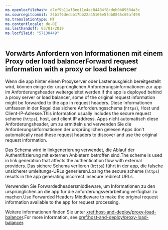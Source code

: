```yaml
---
ms.openlocfilehash: d7ef9b11af8ee11e4ec84404f8cdeb0b89384a3c
ms.sourcegitcommit: 24b1f6decbb17bb22a45166e5fdb0845c65af498
ms.translationtype: MT
ms.contentlocale: de-DE
ms.lasthandoff: 03/01/2019
ms.locfileid: "57130449"
---
```

## <a name="forward-request-information-with-a-proxy-or-load-balancer"></a><span data-ttu-id="dc196-101">Vorwärts Anfordern von Informationen mit einem Proxy oder load balancer</span><span class="sxs-lookup"><span data-stu-id="dc196-101">Forward request information with a proxy or load balancer</span></span>

<span data-ttu-id="dc196-102">Wenn die app hinter einem Proxyserver oder Lastenausgleich bereitgestellt wird, können einige der ursprünglichen Anforderungsinformationen zur app im Anforderungsheader weitergeleitet werden.</span><span class="sxs-lookup"><span data-stu-id="dc196-102">If the app is deployed behind a proxy server or load balancer, some of the original request information might be forwarded to the app in request headers.</span></span> <span data-ttu-id="dc196-103">Diese Informationen umfassen in der Regel das sichere Anforderungsschema (`https`), Host und Client-IP-Adresse.</span><span class="sxs-lookup"><span data-stu-id="dc196-103">This information usually includes the secure request scheme (`https`), host, and client IP address.</span></span> <span data-ttu-id="dc196-104">Apps nicht automatisch diese Anforderungsheader, um zu ermitteln und verwenden Sie die Anforderungsinformationen der ursprünglichen gelesen.</span><span class="sxs-lookup"><span data-stu-id="dc196-104">Apps don't automatically read these request headers to discover and use the original request information.</span></span>

<span data-ttu-id="dc196-105">Das Schema wird in linkgenerierung verwendet, die Ablauf der Authentifizierung mit externen Anbietern betroffen sind.</span><span class="sxs-lookup"><span data-stu-id="dc196-105">The scheme is used in link generation that affects the authentication flow with external providers.</span></span> <span data-ttu-id="dc196-106">Das sichere Schema verlieren (`https`) führt in der app, die falsche unsicherer umleitungs-URLs generieren.</span><span class="sxs-lookup"><span data-stu-id="dc196-106">Losing the secure scheme (`https`) results in the app generating incorrect insecure redirect URLs.</span></span>

<span data-ttu-id="dc196-107">Verwenden Sie Forwardedheadersmiddleware, um Informationen zu den ursprünglichen an die app für die anforderungsverarbeitung verfügbar zu machen.</span><span class="sxs-lookup"><span data-stu-id="dc196-107">Use Forwarded Headers Middleware to make the original request information available to the app for request processing.</span></span>

<span data-ttu-id="dc196-108">Weitere Informationen finden Sie unter <xref:host-and-deploy/proxy-load-balancer>.</span><span class="sxs-lookup"><span data-stu-id="dc196-108">For more information, see <xref:host-and-deploy/proxy-load-balancer>.</span></span>
